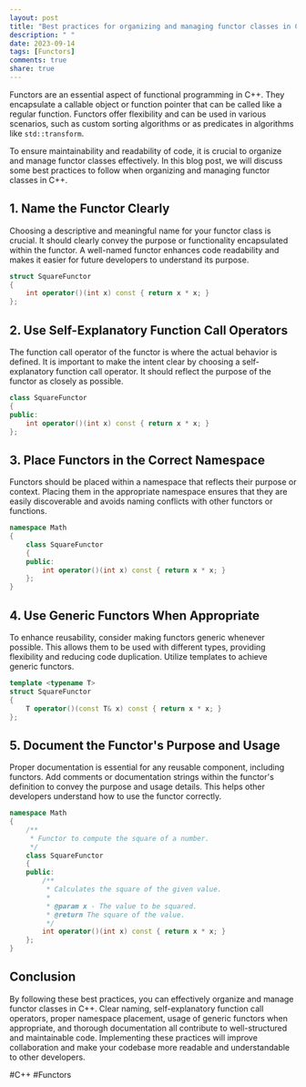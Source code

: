 ```yaml
---
layout: post
title: "Best practices for organizing and managing functor classes in C++"
description: " "
date: 2023-09-14
tags: [Functors]
comments: true
share: true
---
```


Functors are an essential aspect of functional programming in C++. They encapsulate a callable object or function pointer that can be called like a regular function. Functors offer flexibility and can be used in various scenarios, such as custom sorting algorithms or as predicates in algorithms like `std::transform`.

To ensure maintainability and readability of code, it is crucial to organize and manage functor classes effectively. In this blog post, we will discuss some best practices to follow when organizing and managing functor classes in C++.

## 1. Name the Functor Clearly

Choosing a descriptive and meaningful name for your functor class is crucial. It should clearly convey the purpose or functionality encapsulated within the functor. A well-named functor enhances code readability and makes it easier for future developers to understand its purpose.

```cpp
struct SquareFunctor
{
    int operator()(int x) const { return x * x; }
};
```

## 2. Use Self-Explanatory Function Call Operators

The function call operator of the functor is where the actual behavior is defined. It is important to make the intent clear by choosing a self-explanatory function call operator. It should reflect the purpose of the functor as closely as possible.

```cpp
class SquareFunctor
{
public:
    int operator()(int x) const { return x * x; }
};
```

## 3. Place Functors in the Correct Namespace

Functors should be placed within a namespace that reflects their purpose or context. Placing them in the appropriate namespace ensures that they are easily discoverable and avoids naming conflicts with other functors or functions.

```cpp
namespace Math
{
    class SquareFunctor
    {
    public:
        int operator()(int x) const { return x * x; }
    };
}
```

## 4. Use Generic Functors When Appropriate

To enhance reusability, consider making functors generic whenever possible. This allows them to be used with different types, providing flexibility and reducing code duplication. Utilize templates to achieve generic functors.

```cpp
template <typename T>
struct SquareFunctor
{
    T operator()(const T& x) const { return x * x; }
};
```

## 5. Document the Functor's Purpose and Usage

Proper documentation is essential for any reusable component, including functors. Add comments or documentation strings within the functor's definition to convey the purpose and usage details. This helps other developers understand how to use the functor correctly.

```cpp
namespace Math
{
    /**
     * Functor to compute the square of a number.
     */
    class SquareFunctor
    {
    public:
        /**
         * Calculates the square of the given value.
         *
         * @param x - The value to be squared.
         * @return The square of the value.
         */
        int operator()(int x) const { return x * x; }
    };
}
```

## Conclusion

By following these best practices, you can effectively organize and manage functor classes in C++. Clear naming, self-explanatory function call operators, proper namespace placement, usage of generic functors when appropriate, and thorough documentation all contribute to well-structured and maintainable code. Implementing these practices will improve collaboration and make your codebase more readable and understandable to other developers.

#C++ #Functors